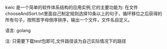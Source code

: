 kwic 是一个简单的软件体系结构的应用实例,它的主要功能为:
在文件chooseAndSort.txt里面自己制定规则选择10条以上的句子，循环移位之后获得的所有句子，按照首字母倒序排序，输出一个文件，文件名自定义。

语言: golang

注: 只需要下载test包即可,文件路径该为自己实际情况下的路径

